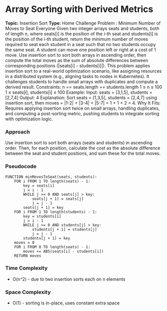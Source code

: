 # Array Sorting with Derived Metrics
**Topic:** Insertion Sort
**Type:** Home Challenge
Problem : Minimum Number of Moves to Seat Everyone Given two integer arrays seats and students, both of length n, where seats[i] is the position of the i-th seat and students[i] is the position of the i-th student, return the minimum number of moves required to seat each student in a seat such that no two students occupy the same seat. 
A student can move one position left or right at a cost of 1 move. 
Use insertion sort to sort both arrays in ascending order, then compute the total moves as the sum of absolute differences between corresponding positions (|seats[i] - students[i]|). This problem applies insertion sort to a real-world optimization scenario, like assigning resources in a distributed system (e.g., aligning tasks to nodes in Kubernetes). It challenges students to handle small arrays with duplicates and compute a derived result. Constraints: 
n == seats.length == students.length 
1 ≤ n ≤ 100 
1 ≤ seats[i], students[i] ≤ 100 Example: 
Input: seats = [3,1,5], students = [2,7,4] 
Output: 4 
Explanation: Sort seats = [1,3,5], students = [2,4,7] using insertion sort, then moves = |1-2| + |3-4| + |5-7| = 1 + 1 + 2 = 4. Why It Fits: Requires applying insertion sort twice on small arrays, handling duplicates, and computing a post-sorting metric, pushing students to integrate sorting with optimization logic. 
 
### Approach
Use insertion sort to sort both arrays (seats and students) in ascending order. Then, for each position, calculate the cost as the absolute difference between the seat and student positions, and sum these for the total moves.
### Pseudocode
```
FUNCTION minMovesToSeat(seats, students):
    FOR i FROM 1 TO length(seats) - 1:
        key = seats[i]
        j = i - 1
        WHILE j >= 0 AND seats[j] > key:
            seats[j + 1] = seats[j]
            j = j - 1
        seats[j + 1] = key
    FOR i FROM 1 TO length(students) - 1:
        key = students[i]
        j = i - 1
        WHILE j >= 0 AND students[j] > key:
            students[j + 1] = students[j]
            j = j - 1
        students[j + 1] = key
    moves = 0
    FOR i FROM 0 TO length(seats) - 1:
        moves += ABS(seats[i] - students[i])
    RETURN moves
```
### Time Complexity
- O(n^2) - due to two insertion sorts each on n elements
### Space Complexity
- O(1) - sorting is in-place, uses constant extra space
